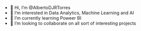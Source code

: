 - 👋 Hi, I’m @AlbertoDJRTorres
- 👀 I’m interested in Data Analytics, Machine Learning and AI
- 🌱 I’m currently learning Poweer BI
- 💞️ I’m looking to collaborate on all sort of interesting projects


<!---
AlbertoDJRTorres/AlbertoDJRTorres is a ✨ special ✨ repository because its `README.md` (this file) appears on your GitHub profile.
You can click the Preview link to take a look at your changes.
--->
